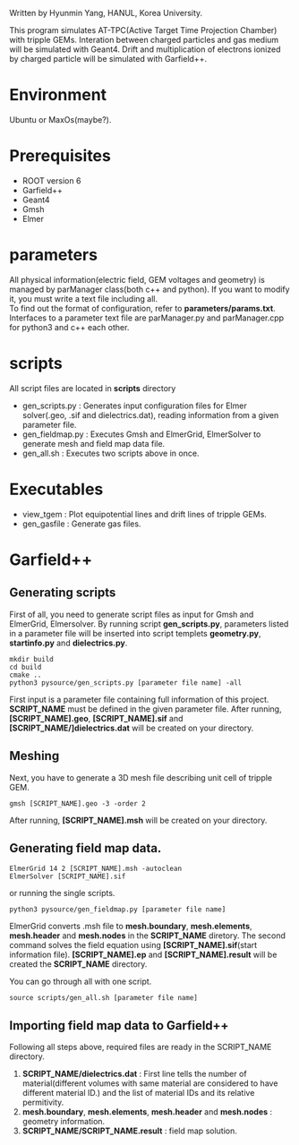 Written by Hyunmin Yang, HANUL, Korea University.

This program simulates AT-TPC(Active Target Time Projection Chamber) with tripple GEMs.
Interation between charged particles and gas medium will be simulated with Geant4.
Drift and multiplication of electrons ionized by charged particle will be simulated with Garfield++.

# Environment
Ubuntu or MaxOs(maybe?).

# Prerequisites
- ROOT version 6  
- Garfield++  
- Geant4  
- Gmsh  
- Elmer

# parameters
All physical information(electric field, GEM voltages and geometry) is managed by parManager class(both c++ and python).
If you want to modify it, you must write a text file including all.</br>
To find out the format of configuration, refer to **parameters/params.txt**. Interfaces to a parameter text file are parManager.py and parManager.cpp for python3 and c++ each other.

# scripts
All script files are located in **scripts** directory
- gen_scripts.py    :   Generates input configuration files for Elmer solver(.geo, .sif and dielectrics.dat), reading information from a given parameter file.
- gen_fieldmap.py   :   Executes Gmsh and ElmerGrid, ElmerSolver to generate mesh and field map data file.
- gen_all.sh        :   Executes two scripts above in once.

# Executables
- view_tgem     : Plot equipotential lines and drift lines of tripple GEMs.
- gen_gasfile   : Generate gas files.

# Garfield++

## Generating scripts
First of all, you need to generate script files as input for Gmsh and ElmerGrid, Elmersolver.
By running script **gen_scripts.py**, parameters listed in a parameter file will be inserted into script templets **geometry.py**, **startinfo.py** and **dielectrics.py**.
```
mkdir build
cd build
cmake ..
python3 pysource/gen_scripts.py [parameter file name] -all
```
First input is a parameter file containing full information of this project. **SCRIPT_NAME** must be defined in the given parameter file.
After running, **[SCRIPT_NAME].geo**, **[SCRIPT_NAME].sif** and **[SCRIPT_NAME/]dielectrics.dat** will be created on your directory.
## Meshing
Next, you have to generate a 3D mesh file describing unit cell of tripple GEM.
```
gmsh [SCRIPT_NAME].geo -3 -order 2
```
After running, **[SCRIPT_NAME].msh** will be created on your directory.
## Generating field map data.
```
ElmerGrid 14 2 [SCRIPT_NAME].msh -autoclean
ElmerSolver [SCRIPT_NAME].sif
```
or running the single scripts.
```
python3 pysource/gen_fieldmap.py [parameter file name]
```
ElmerGrid converts .msh file to **mesh.boundary**, **mesh.elements**, **mesh.header** and **mesh.nodes** in the **SCRIPT_NAME** diretory. The second command solves the field equation using **[SCRIPT_NAME].sif**(start information file).
**[SCRIPT_NAME].ep** and **[SCRIPT_NAME].result** will be created the **SCRIPT_NAME** directory.

You can go through all with one script.
```
source scripts/gen_all.sh [parameter file name]
```
## Importing field map data to Garfield++
Following all steps above, required files are ready in the SCRIPT_NAME directory.
1. **SCRIPT_NAME/dielectrics.dat** : First line tells the number of material(different volumes with same material are considered to have different material ID.) and the list of material IDs and its relative permitivity.
2. **mesh.boundary**, **mesh.elements**, **mesh.header** and **mesh.nodes** : geometry information.
3. **SCRIPT_NAME/SCRIPT_NAME.result** : field map solution.